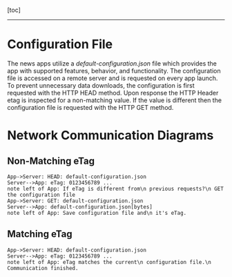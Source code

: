 [toc]

---

# Configuration File
The news apps utilize a *default-configuration.json* file which provides the app with supported features, behavior, and functionality. The configuration file is accessed on a remote server and is requested on every app launch. To prevent unnecessary data downloads, the configuration is first requested with the HTTP HEAD method. Upon response the HTTP Header etag is inspected for a non-matching value. If the value is different then the configuration file is requested with the HTTP GET method.

# Network Communication Diagrams
## Non-Matching eTag
```sequence
App->Server: HEAD: default-configuration.json
Server-->App: eTag: 0123456789 ...
note left of App: If eTag is different from\n previous requests?\n GET the configuration file
App->Server: GET: default-configuration.json
Server-->App: default-configuration.json[bytes]
note left of App: Save configuration file and\n it's eTag.
```

## Matching eTag
```sequence
App->Server: HEAD: default-configuration.json
Server-->App: eTag: 0123456789 ...
note left of App: eTag matches the current\n configuration file.\n Communication finished.
```